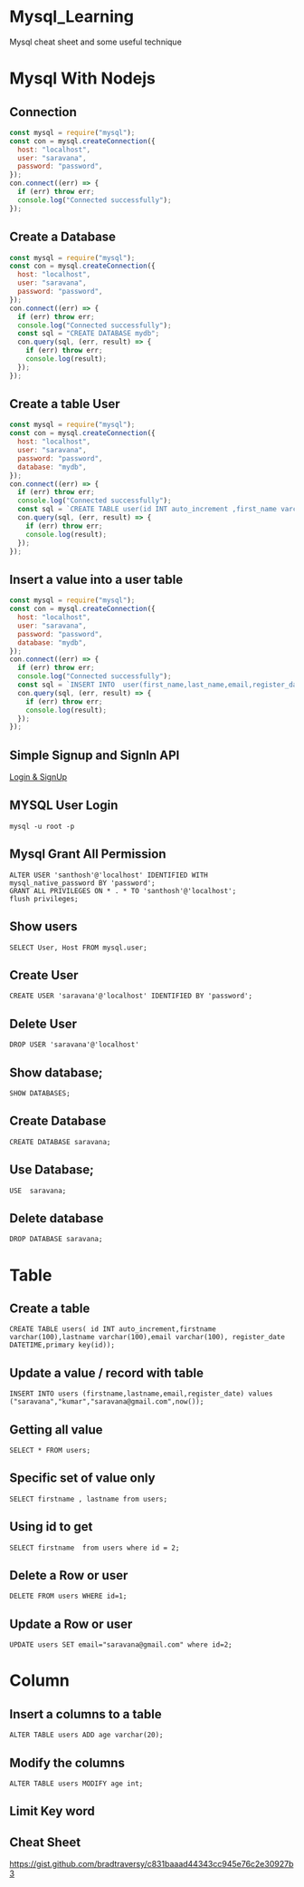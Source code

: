 # Mysql_Learning
Mysql cheat sheet and some useful technique 

# Mysql With Nodejs 
## Connection
```jsx
const mysql = require("mysql");
const con = mysql.createConnection({
  host: "localhost",
  user: "saravana",
  password: "password",
});
con.connect((err) => {
  if (err) throw err;
  console.log("Connected successfully");
});

```
## Create a Database
```jsx
const mysql = require("mysql");
const con = mysql.createConnection({
  host: "localhost",
  user: "saravana",
  password: "password",
});
con.connect((err) => {
  if (err) throw err;
  console.log("Connected successfully");
  const sql = "CREATE DATABASE mydb";
  con.query(sql, (err, result) => {
    if (err) throw err;
    console.log(result);
  });
});

```

## Create a table User
```jsx
const mysql = require("mysql");
const con = mysql.createConnection({
  host: "localhost",
  user: "saravana",
  password: "password",
  database: "mydb",
});
con.connect((err) => {
  if (err) throw err;
  console.log("Connected successfully");
  const sql = `CREATE TABLE user(id INT auto_increment ,first_name varchar(100),last_name varchar(100),email varchar(100) ,register_date DATETIME , primary key(id))`;
  con.query(sql, (err, result) => {
    if (err) throw err;
    console.log(result);
  });
});

```

## Insert a value into a user table
```jsx
const mysql = require("mysql");
const con = mysql.createConnection({
  host: "localhost",
  user: "saravana",
  password: "password",
  database: "mydb",
});
con.connect((err) => {
  if (err) throw err;
  console.log("Connected successfully");
  const sql = `INSERT INTO  user(first_name,last_name,email,register_date) values("saravana","k","saravana@gmail.com",now())`;
  con.query(sql, (err, result) => {
    if (err) throw err;
    console.log(result);
  });
});

```

## Simple Signup and SignIn API 
[Login & SignUp](https://github.com/saravana-seeker/Mysql_Learning/blob/main/MySql_Nodejs_API.md)

## MYSQL User Login
```
mysql -u root -p 
```
## Mysql Grant All Permission
```
ALTER USER 'santhosh'@'localhost' IDENTIFIED WITH mysql_native_password BY 'password';
GRANT ALL PRIVILEGES ON * . * TO 'santhosh'@'localhost';
flush privileges;
```

## Show users
```
SELECT User, Host FROM mysql.user;
```

## Create User
```
CREATE USER 'saravana'@'localhost' IDENTIFIED BY 'password';
```

## Delete User
```
DROP USER 'saravana'@'localhost'
```

## Show database;
```
SHOW DATABASES;
```

## Create Database
```
CREATE DATABASE saravana;
```
## Use Database;
```
USE  saravana;
```
## Delete database
```
DROP DATABASE saravana;
```
# Table

## Create a table
```
CREATE TABLE users( id INT auto_increment,firstname varchar(100),lastname varchar(100),email varchar(100), register_date DATETIME,primary key(id));
```

## Update a value / record with table
```
INSERT INTO users (firstname,lastname,email,register_date) values ("saravana","kumar","saravana@gmail.com",now());
```
## Getting all value
```
SELECT * FROM users;
```
## Specific set of value only 
```
SELECT firstname , lastname from users;
```
## Using id to get
```
SELECT firstname  from users where id = 2;
```
## Delete a Row  or user 
```
DELETE FROM users WHERE id=1;
```
## Update a Row or user
```
UPDATE users SET email="saravana@gmail.com" where id=2;
```

# Column
## Insert a columns to a table
```
ALTER TABLE users ADD age varchar(20);
```
## Modify the columns
```
ALTER TABLE users MODIFY age int;
```

## Limit  Key word

## Cheat Sheet
https://gist.github.com/bradtraversy/c831baaad44343cc945e76c2e30927b3



